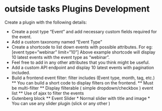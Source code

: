 # outside tasks Plugins Development


Create a plugin with the following details:

* Create a post type “Event” and add necessary custom fields required for the event.
* Add a custom taxonomy named “Event Type”
* Create a shortcode to list down events with possible attributes.
For eg: [event type=”webinar” limit=”10”]
Above example shortcode will display 10 latest events with the event type as “webinar”.
* Feel free to add in any other attributes that you think might be useful.
* Add a custom API endpoint and display 10 latest events with pagination included.
* Build a frontend event filter: filter includes (Event type, month, tag, etc.)
	** You can build a short code to display filters on the frontend.
	** Must be multi-filter
	** Display filterable ( simple dropdown/checkbox ) event list
	** Use of ajax to filter the events
* Gutenberg block
	** Event Slider
		* Normal slider with title and image
		* You can use any slider plugin (slick or any other )
